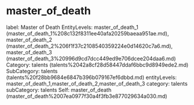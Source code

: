 # master_of_death

label: Master of Death
EntityLevels: master_of_death_1 (master_of_death_1%208c132f8311ee40afa20259baeaa951ae.md), master_of_death_2 (master_of_death_2%206f1f37c2108540359224e0d14620c7a6.md), master_of_death_3 (master_of_death_3%20996d9cd7dcc449ed9e706dcee204daa6.md)
Category: talents (talents%2042a8cf28d58447ddaf6bbc9d8949ede2.md)
SubCategory: talents (talents%20f28bb9684e6847b396b079167ef6dbbd.md)
entityLevels: master_of_death_1,master_of_death_2,master_of_death_3
category: talents
subCategory: talents
Self: master_of_death (master_of_death%2007ea0977f30a4f3fb3e877029634a030.md)

[](Untitled%20fabd6a75561d4a33bb98a52bf58bc037.md)